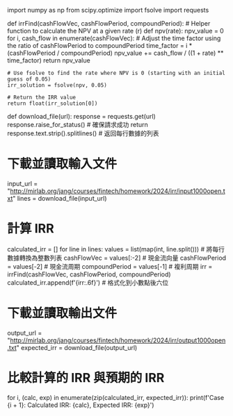 import numpy as np
from scipy.optimize import fsolve
import requests

def irrFind(cashFlowVec, cashFlowPeriod, compoundPeriod):
    # Helper function to calculate the NPV at a given rate (r)
    def npv(rate):
        npv_value = 0
        for i, cash_flow in enumerate(cashFlowVec):
            # Adjust the time factor using the ratio of cashFlowPeriod to compoundPeriod
            time_factor = i * (cashFlowPeriod / compoundPeriod)
            npv_value += cash_flow / ((1 + rate) ** time_factor)
        return npv_value

    # Use fsolve to find the rate where NPV is 0 (starting with an initial guess of 0.05)
    irr_solution = fsolve(npv, 0.05)

    # Return the IRR value
    return float(irr_solution[0])

def download_file(url):
    response = requests.get(url)
    response.raise_for_status()  # 確保請求成功
    return response.text.strip().splitlines()  # 返回每行數據的列表

# 下載並讀取輸入文件
input_url = "http://mirlab.org/jang/courses/fintech/homework/2024/irr/input1000open.txt"
lines = download_file(input_url)

# 計算 IRR
calculated_irr = []
for line in lines:
    values = list(map(int, line.split()))  # 將每行數據轉換為整數列表
    cashFlowVec = values[:-2]  # 現金流向量
    cashFlowPeriod = values[-2]  # 現金流周期
    compoundPeriod = values[-1]  # 複利周期
    irr = irrFind(cashFlowVec, cashFlowPeriod, compoundPeriod)
    calculated_irr.append(f'{irr:.6f}')  # 格式化到小數點後六位

# 下載並讀取輸出文件
output_url = "http://mirlab.org/jang/courses/fintech/homework/2024/irr/output1000open.txt"
expected_irr = download_file(output_url)

# 比較計算的 IRR 與預期的 IRR
for i, (calc, exp) in enumerate(zip(calculated_irr, expected_irr)):
    print(f'Case {i + 1}: Calculated IRR: {calc}, Expected IRR: {exp}')
